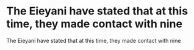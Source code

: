 # The Eieyani have stated that at this time, they made contact with nine

The Eieyani have stated that at this time, they made contact with nine